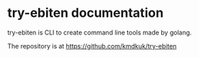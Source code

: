 # try-ebiten documentation

try-ebiten is CLI to create command line tools made by golang.

The repository is at https://github.com/kmdkuk/try-ebiten

